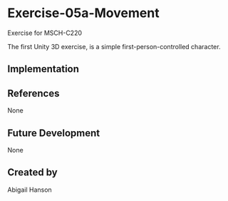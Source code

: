 # Exercise-05a-Movement

Exercise for MSCH-C220

The first Unity 3D exercise, is a simple first-person-controlled character.

## Implementation

## References

None

## Future Development

None

## Created by 
 Abigail Hanson
